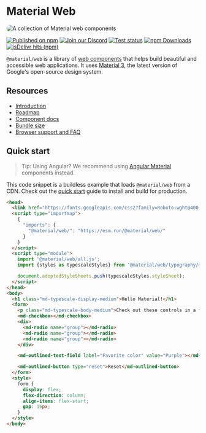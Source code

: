 # Material Web

<img src="./docs/images/material-web.gif"
  title="Material web components"
  alt="A collection of Material web components"
  style="border-radius: 32px">

[![Published on npm](https://img.shields.io/npm/v/%40material%2Fweb)](https://www.npmjs.com/package/@material/web)
[![Join our Discord](https://img.shields.io/badge/discord-join%20chat-5865F2.svg?logo=discord&logoColor=fff&label=%23material)](https://lit.dev/discord/)
[![Test status](https://github.com/material-components/material-web/actions/workflows/test.yml/badge.svg)](https://github.com/material-components/material-web/actions/workflows/test.yml)
[![npm Downloads](https://img.shields.io/npm/dm/%40material%2Fweb?label=npm%20downloads)](https://npm-stat.com/charts.html?package=%40material%2Fweb)
[![jsDelivr hits (npm)](https://img.shields.io/jsdelivr/npm/hm/%40material%2Fweb)](https://www.jsdelivr.com/package/npm/@material/web?tab=stats)

`@material/web` is a library of
[web components](https://developer.mozilla.org/en-US/docs/Web/Web_Components)<!-- {.external} -->
that helps build beautiful and accessible web applications. It uses
[Material 3](https://m3.material.io/)<!-- {.external} -->, the latest version of Google's
open-source design system.

## Resources

-   [Introduction](./docs/intro.md)
-   [Roadmap](./docs/roadmap.md)
-   [Component docs](./docs/components/)
-   [Bundle size](./docs/size.md)
-   [Browser support and FAQ](./docs/support.md)

## Quick start

> Tip: Using Angular? We recommend using
> [Angular Material](https://material.angular.io/)<!-- {.external} --> components
> instead.

This code snippet is a buildless example that loads `@material/web` from a CDN.
Check out the [quick start](./docs/quick-start.md) guide to install and build
for production.

<!-- LINT.IfChange -->

```html
<head>
  <link href="https://fonts.googleapis.com/css2?family=Roboto:wght@400;500;700&display=swap" rel="stylesheet">
  <script type="importmap">
    {
      "imports": {
        "@material/web/": "https://esm.run/@material/web/"
      }
    }
  </script>
  <script type="module">
    import '@material/web/all.js';
    import {styles as typescaleStyles} from '@material/web/typography/md-typescale-styles.js';

    document.adoptedStyleSheets.push(typescaleStyles.styleSheet);
  </script>
</head>
<body>
  <h1 class="md-typescale-display-medium">Hello Material!</h1>
  <form>
    <p class="md-typescale-body-medium">Check out these controls in a form!</p>
    <md-checkbox></md-checkbox>
    <div>
      <md-radio name="group"></md-radio>
      <md-radio name="group"></md-radio>
      <md-radio name="group"></md-radio>
    </div>

    <md-outlined-text-field label="Favorite color" value="Purple"></md-outlined-text-field>

    <md-outlined-button type="reset">Reset</md-outlined-button>
  </form>
  <style>
    form {
      display: flex;
      flex-direction: column;
      align-items: flex-start;
      gap: 16px;
    }
  </style>
</body>
```

<!-- LINT.ThenChange(./g3doc/docs/quick-start.md) -->
